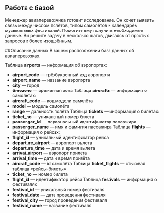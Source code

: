 ## Работа с базой
Менеджер авиаперевозчика готовит исследование. Он хочет выявить связь между числом полётов, типом самолётов и календарём музыкальных фестивалей. Помогите ему получить необходимые данные.
Вы решите задачу в несколько шагов, двигаясь от простых запросов к более изощрённым.

##Описание данных
В вашем распоряжении база данных об авиаперевозках.

Таблица **airports** — информация об аэропортах:
 * **airport_code** — трёхбуквенный код аэропорта
 * **airport_name** — название аэропорта
 * **city** — город
 * **timezone** — временная зона
Таблица **aircrafts** — информация о самолётах:
 * **aircraft_code** — код модели самолёта
 * **model** — модель самолёта
 * **range** — дальность полёта
Таблица **tickets** — информация о билетах:
 * **ticket_no** — уникальный номер билета
 * **passenger_id** — персональный идентификатор пассажира
 * **passenger_name** — имя и фамилия пассажира
Таблица **flights** — информация о рейсах:
 * **flight_id** — уникальный идентификатор рейса
 * **departure_airport** — аэропорт вылета
 * **departure_time** — дата и время вылета
 * **arrival_airport** — аэропорт прилёта
 * **arrival_time** — дата и время прилёта
 * **aircraft_code** — id самолёта
Таблица **ticket_flights** — стыковая таблица «рейсы-билеты»
 * **ticket_no** — номер билета
 * **flight_id** — идентификатор рейса
Таблица **festivals** — информация о фестивалях
 * **festival_id** — уникальный номер фестиваля
 * **festival_date** — дата проведения фестиваля
 * **festival_city** — город проведения фестиваля
 * **festival_name** — название фестиваля
